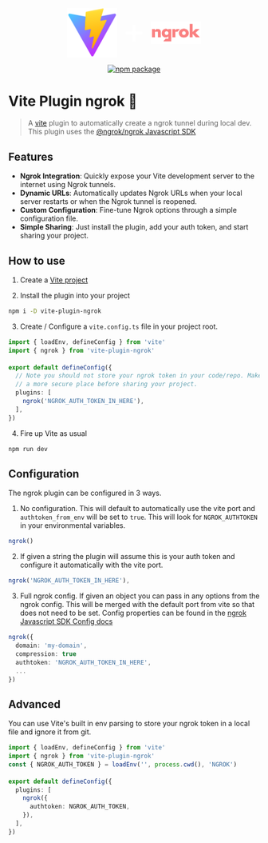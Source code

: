 <div style="display:flex; justify-content:center; align-items:center ;gap:1rem">
  <img src="./public/vite.svg" width="100px"> 
  <span style="font-size:3rem;color:white">➕</span>
  <img src="./public/ngrok.svg" width="100px">
</div>

<p align="center">
  <a href="https://www.npmjs.com/package/vite-plugin-ngrok"><img src="https://img.shields.io/npm/v/vite-plugin-ngrok.svg" alt="npm package"></a>
</p>


# Vite Plugin ngrok 🎉
> A [vite](https://vitejs.dev/) plugin to automatically create a ngrok tunnel during local dev. This plugin uses the [@ngrok/ngrok Javascript SDK](https://ngrok.github.io/ngrok-javascript/index.html)


## Features
- **Ngrok Integration**: Quickly expose your Vite development server to the internet using Ngrok tunnels.
- **Dynamic URLs**: Automatically updates Ngrok URLs when your local server restarts or when the Ngrok tunnel is reopened.
- **Custom Configuration**: Fine-tune Ngrok options through a simple configuration file.
- **Simple Sharing**: Just install the plugin, add your auth token, and start sharing your project.

## How to use

1. Create a [Vite project](https://vitejs.dev/guide/#scaffolding-your-first-vite-project)

2. Install the plugin into your project

```bash
npm i -D vite-plugin-ngrok
```

3. Create / Configure a `vite.config.ts` file in your project root.

```ts
import { loadEnv, defineConfig } from 'vite'
import { ngrok } from 'vite-plugin-ngrok'

export default defineConfig({
  // Note you should not store your ngrok token in your code/repo. Make sure to move this to 
  // a more secure place before sharing your project.
  plugins: [
    ngrok('NGROK_AUTH_TOKEN_IN_HERE'),
  ],
})
```

4. Fire up Vite as usual

```bash
npm run dev
```

## Configuration

The ngrok plugin can be configured in 3 ways. 

1. No configuration. This will default to automatically use the vite port and `authtoken_from_env` will be set to `true`. This will look for `NGROK_AUTHTOKEN` in your environmental variables.

```ts
ngrok()
```

2. If given a string the plugin will assume this is your auth token and configure it automatically with the vite port.

```ts
ngrok('NGROK_AUTH_TOKEN_IN_HERE'),
```

3. Full ngrok config. If given an object you can pass in any options from the ngrok config. This will be merged with the default port from vite so that does not need to be set. Config properties can be found in the [ngrok Javascript SDK Config docs](https://ngrok.github.io/ngrok-javascript/interfaces/Config.html)

```ts
ngrok({
  domain: 'my-domain',
  compression: true
  authtoken: 'NGROK_AUTH_TOKEN_IN_HERE',
  ...
})
```

## Advanced
You can use Vite's built in env parsing to store your ngrok token in a local file and ignore it from git. 


```ts
import { loadEnv, defineConfig } from 'vite'
import { ngrok } from 'vite-plugin-ngrok'
const { NGROK_AUTH_TOKEN } = loadEnv('', process.cwd(), 'NGROK')

export default defineConfig({
  plugins: [
    ngrok({
      authtoken: NGROK_AUTH_TOKEN,
    }),
  ],
})
```